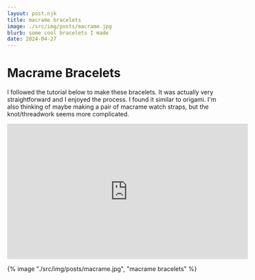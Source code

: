 ```yaml
---
layout: post.njk
title: macrame bracelets
image: ./src/img/posts/macrame.jpg
blurb: some cool bracelets I made
date: 2024-04-27
---
```

# Macrame Bracelets

I followed the tutorial below to make these bracelets. It was actually very
straightforward and I enjoyed the process. I found it similar to origami.
I'm also thinking of maybe making a pair of macrame watch straps, but the
knot/threadwork seems more complicated.
<iframe width="560" height="315" src="https://www.youtube.com/embed/WjFKskZVM48?si=xGuYEXFEaVNQzAFr" title="YouTube video player" frameborder="0" allow="accelerometer; autoplay; clipboard-write; encrypted-media; gyroscope; picture-in-picture; web-share" referrerpolicy="strict-origin-when-cross-origin" allowfullscreen></iframe>

{% image "./src/img/posts/macrame.jpg", "macrame bracelets" %}
